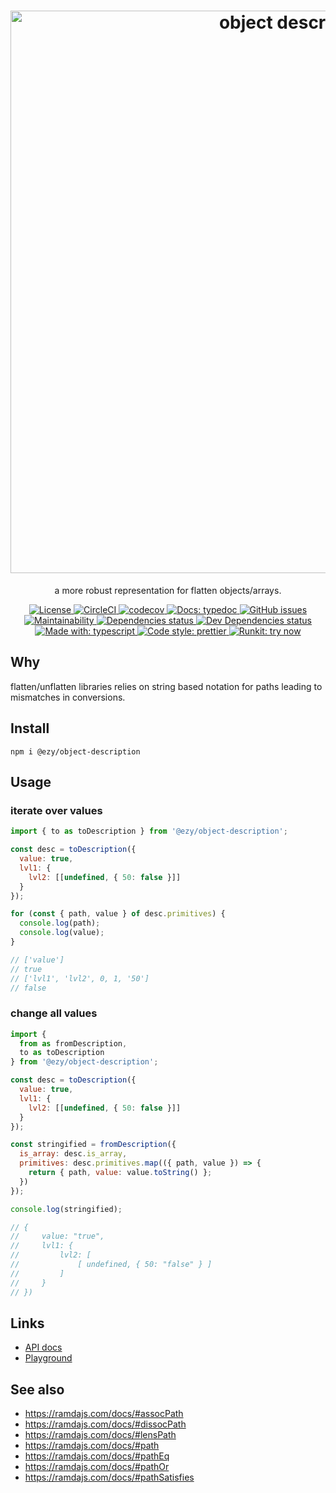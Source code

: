 <h1 align="center">
  <img src="https://fakeimg.pl/900x300/ffffff/333333/?text=object+description&font=museo" alt="object description" width="900px" />
</h1>

<p align="center">a more robust representation for flatten objects/arrays.</p>

<p align="center">
<a href="https://opensource.org/licenses">
  <img src="https://img.shields.io/github/license/ezylean/object-description.svg" alt="License" />
</a>
<a href="https://circleci.com/gh/ezylean/object-description/tree/master">
  <img src="https://circleci.com/gh/ezylean/object-description/tree/master.svg" alt="CircleCI" />
</a>
<a href="https://codecov.io/gh/ezylean/object-description">
  <img src="https://codecov.io/gh/ezylean/object-description/branch/master/graph/badge.svg" alt="codecov" />
</a>
<a href="https://ezylean.github.io/object-description">
  <img src="https://img.shields.io/badge/docs-typedoc-%239B55FC.svg" alt="Docs: typedoc" />
</a>
<a href="https://github.com/ezylean/object-description/issues">
  <img src="https://img.shields.io/github/issues-raw/ezylean/object-description.svg" alt="GitHub issues" />
</a>
<a href="https://codeclimate.com/github/ezylean/object-description/maintainability" >
  <img src="https://img.shields.io/codeclimate/maintainability-percentage/ezylean/object-description.svg" alt="Maintainability" />
</a>
<a href="https://david-dm.org/ezylean/object-description">
  <img src="https://david-dm.org/ezylean/object-description.svg" alt="Dependencies status" />
</a>
<a href="https://david-dm.org/ezylean/object-description?type=dev">
  <img src="https://david-dm.org/ezylean/object-description/dev-status.svg" alt="Dev Dependencies status" />
</a>
<a href="https://github.com/Microsoft/TypeScript">
  <img src="https://img.shields.io/badge/made%20with-typescript-%234B9DD5.svg" alt="Made with: typescript" />
</a>
<a href="https://github.com/prettier/prettier">
  <img src="https://img.shields.io/badge/code%20style-prettier-ff69b4.svg" alt="Code style: prettier" />
</a>
<a href="https://npm.runkit.com/@ezy/object-description">
  <img src="https://img.shields.io/badge/runkit-try%20now-%236967CA.svg" alt="Runkit: try now" />
</a>
</p>

## Why

flatten/unflatten libraries relies on string based notation for paths leading to mismatches in conversions.

## Install

```shell
npm i @ezy/object-description
```

## Usage

### iterate over values

```js
import { to as toDescription } from '@ezy/object-description';

const desc = toDescription({
  value: true,
  lvl1: {
    lvl2: [[undefined, { 50: false }]]
  }
});

for (const { path, value } of desc.primitives) {
  console.log(path);
  console.log(value);
}

// ['value']
// true
// ['lvl1', 'lvl2', 0, 1, '50']
// false
```

### change all values

```js
import {
  from as fromDescription,
  to as toDescription
} from '@ezy/object-description';

const desc = toDescription({
  value: true,
  lvl1: {
    lvl2: [[undefined, { 50: false }]]
  }
});

const stringified = fromDescription({
  is_array: desc.is_array,
  primitives: desc.primitives.map(({ path, value }) => {
    return { path, value: value.toString() };
  })
});

console.log(stringified);

// {
//     value: "true",
//     lvl1: {
//         lvl2: [
//             [ undefined, { 50: "false" } ]
//         ]
//     }
// })
```

## Links

- [API docs](https://ezylean.github.io/object-description)
- [Playground](https://npm.runkit.com/@ezy/object-description)

## See also

- https://ramdajs.com/docs/#assocPath
- https://ramdajs.com/docs/#dissocPath
- https://ramdajs.com/docs/#lensPath
- https://ramdajs.com/docs/#path
- https://ramdajs.com/docs/#pathEq
- https://ramdajs.com/docs/#pathOr
- https://ramdajs.com/docs/#pathSatisfies
